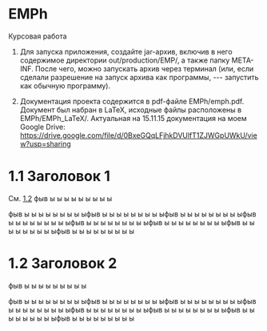 # EMPh
Курсовая работа

1. Для запуска приложения, создайте jar-архив, включив в него содержимое директории out/production/EMP/, а также папку META-INF. После чего, можно запускать архив через терминал (или, если сделали разрешение на запуск архива как программы, --- запустить как обычную программу).

2. Документация проекта содержится в pdf-файле EMPh/emph.pdf. Документ был набран в LaTeX, исходные файлы расположены в EMPh/EMPh_LaTeX/. Актуальная на 15.11.15 документация на моем Google Drive: https://drive.google.com/file/d/0BxeGQqLFjhkDVUlfT1ZJWGpUWkU/view?usp=sharing


# 1.1 Заголовок 1

См. [1.2](#1-2-заголовок-2)
фыв
ы
ы
ы
ы
ы
ы
ы
ы
ы

фыв
ы
ы
ы
ы
ы
ы
ы
ы
ыфыв
ы
ы
ы
ы
ы
ы
ы
ы
ыфыв
ы
ы
ы
ы
ы
ы
ы
ы
ыфыв
ы
ы
ы
ы
ы
ы
ы
ы
ыфыв
ы
ы
ы
ы
ы
ы
ы
ы
ыфыв
ы
ы
ы
ы
ы
ы
ы
ы
ыфыв
ы
ы
ы
ы
ы
ы
ы
ы
ыфыв
ы
ы
ы
ы
ы
ы
ы
ы
ы


# 1.2 Заголовок 2


фыв
ы
ы
ы
ы
ы
ы
ы
ы
ы

фыв
ы
ы
ы
ы
ы
ы
ы
ы
ыфыв
ы
ы
ы
ы
ы
ы
ы
ы
ыфыв
ы
ы
ы
ы
ы
ы
ы
ы
ыфыв
ы
ы
ы
ы
ы
ы
ы
ы
ыфыв
ы
ы
ы
ы
ы
ы
ы
ы
ыфыв
ы
ы
ы
ы
ы
ы
ы
ы
ыфыв
ы
ы
ы
ы
ы
ы
ы
ы
ыфыв
ы
ы
ы
ы
ы
ы
ы
ы
ы
